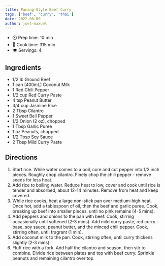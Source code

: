 ```yaml
---
title: Panang-Style Beef Curry
tags: ['beef', 'curry', 'thai']
date: 2022-08-09
author: joel-maxuel
---
```


- ⏲️ Prep time: 10 min
- 🍳 Cook time: 315 min
- 🍽️ Servings: 4

## Ingredients

- 1/2 lb Ground Beef
- 1 can (400mL) Coconut Milk
- 1 Red Chili Pepper
- 1/2 cup Red Curry Paste
- 4 tsp Peanut Butter
- 3/4 cup Jasmine Rice
- 2 Tbsp Cilantro
- 1 Sweet Bell Pepper
- 1/2 Onion (2 oz), chopped
- 1 Tbsp Garlic Puree
- 1 oz Peanuts, chopped
- 1/2 Tbsp Soy Sauce
- 2 Tbsp Mild Curry Paste

## Directions

1. Start rice. While water comes to a boil, core and cut pepper into 1/2 inch pieces. Roughly chop cilantro. Finely chop the chili pepper - remove seeds for less heat.
2. Add rice to boiling water. Reduce heat to low, cover and cook until rice is tender and absorbed, about 12-14 minutes. Remove from heat and keep covered.
3. While rice cooks, heat a large non-stick pan over medium-high heat. Once hot, add a tablespoon of oil, then the beef and garlic puree. Cook, breaking up beef into smaller pieces, until no pink remains (4-5 mins).
4. Add peppers and onions to the pan with beef. Cook, stirring occasionally until softened (2-3 mins). Add mild curry paste, red curry base, soy sauce, peanut butter, and the minced chili pepper. Cook, stirring often, until fragrant (1 min).
5. Add coconut milk to the pan. Cook, stirring often, until curry thickens slightly (2-3 mins).
6. Fluff rice with a fork. Add half the cilantro and season, then stir to combine. Divide rice between plates and top with beef curry. Sprinkle peanuts and remaining cilantro over top.
